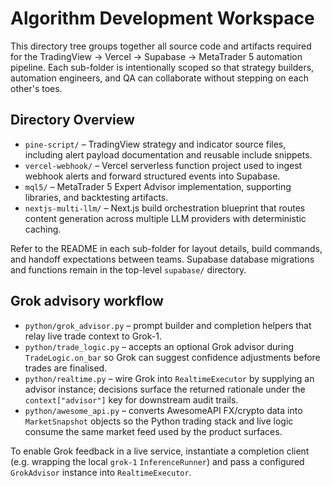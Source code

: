 # Algorithm Development Workspace

This directory tree groups together all source code and artifacts required for
the TradingView → Vercel → Supabase → MetaTrader 5 automation pipeline. Each
sub-folder is intentionally scoped so that strategy builders, automation
engineers, and QA can collaborate without stepping on each other's toes.

## Directory Overview

- `pine-script/` – TradingView strategy and indicator source files, including
  alert payload documentation and reusable include snippets.
- `vercel-webhook/` – Vercel serverless function project used to ingest webhook
  alerts and forward structured events into Supabase.
- `mql5/` – MetaTrader 5 Expert Advisor implementation, supporting libraries,
  and backtesting artifacts.
- `nextjs-multi-llm/` – Next.js build orchestration blueprint that routes
  content generation across multiple LLM providers with deterministic caching.

Refer to the README in each sub-folder for layout details, build commands, and
handoff expectations between teams. Supabase database migrations and functions
remain in the top-level `supabase/` directory.

## Grok advisory workflow

- `python/grok_advisor.py` – prompt builder and completion helpers that relay
  live trade context to Grok-1.
- `python/trade_logic.py` – accepts an optional Grok advisor during
  `TradeLogic.on_bar` so Grok can suggest confidence adjustments before trades
  are finalised.
- `python/realtime.py` – wire Grok into `RealtimeExecutor` by supplying an
  advisor instance; decisions surface the returned rationale under the
  `context["advisor"]` key for downstream audit trails.
- `python/awesome_api.py` – converts AwesomeAPI FX/crypto data into
  `MarketSnapshot` objects so the Python trading stack and live logic consume
  the same market feed used by the product surfaces.

To enable Grok feedback in a live service, instantiate a completion client (e.g.
wrapping the local `grok-1` `InferenceRunner`) and pass a configured
`GrokAdvisor` instance into `RealtimeExecutor`.
